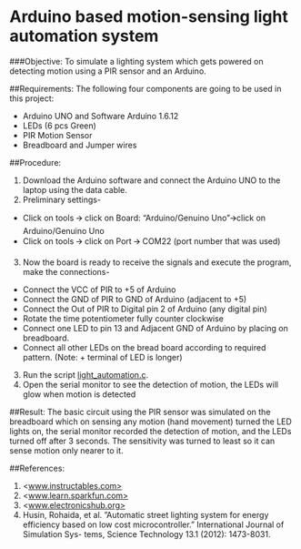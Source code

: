 # Arduino based motion-sensing light automation system
###Objective: To simulate a lighting system which gets powered on detecting motion using a PIR sensor and an Arduino. 

##Requirements:
The following four components are going to be used in this project: 
* Arduino UNO and Software Arduino 1.6.12 
* LEDs (6 pcs Green) 
* PIR Motion Sensor 
* Breadboard and Jumper wires

##Procedure:
1. Download the Arduino software and connect the Arduino UNO to the laptop using the data cable.
2. Preliminary settings-
  * Click on tools 🡪 click on Board: “Arduino/Genuino Uno”🡪click on Arduino/Genuino Uno
  * Click on tools 🡪 click on Port 🡪 COM22 (port number that was used)
3. Now the board is ready to receive the signals and execute the program, make the connections-
  * Connect the VCC of PIR to +5 of Arduino
  * Connect the GND of PIR to GND of Arduino (adjacent to +5)
  * Connect the Out of PIR to Digital pin 2 of Arduino (any digital pin)
  * Rotate the time potentiometer fully counter clockwise 
  * Connect one LED to pin 13 and Adjacent GND of Arduino by placing on breadboard.
  * Connect all other LEDs on the bread board according to required pattern. (Note: + terminal of LED is longer)
3. Run the script [light_automation.c](https://github.com/roshni-b/Light-Automation/blob/master/light_automation.c "Script").
4. Open the serial monitor to see the detection of motion, the LEDs will glow when motion is detected

##Result: 
The basic circuit using the PIR sensor was simulated on the breadboard which on sensing any motion (hand movement) turned the LED lights on, the serial monitor recorded the detection of motion, and the LEDs turned off after 3 seconds. The sensitivity was turned to least so it can sense motion only nearer to it.

##References:
1. <www.instructables.com>
2. <www.learn.sparkfun.com>
3. <www.electronicshub.org> 
4. Husin, Rohaida, et al. ”Automatic street lighting system for energy efficiency based on low cost microcontroller.” International Journal of Simulation Sys- tems, Science Technology 13.1 (2012): 1473-8031.
